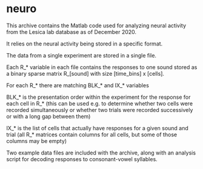 # neuro

This archive contains the Matlab code used for analyzing neural activity from the Lesica lab database as of December 2020.

It relies on the neural activity being stored in a specific format. 

The data from a single experiment are stored in a single file. 

Each R_* variable in each file contains the responses to one sound stored as a binary sparse matrix R_[sound] with size [time_bins] x [cells].

For each R_* there are matching BLK_* and IX_* variables

BLK_*  is the presentation order within the experiment for the response for each cell in R_* (this can be used e.g. to determine whether two cells were recorded simultaneously or whether two trials were recorded successively or with a long gap between them)

IX_* is the list of cells that actually have responses for a given sound and trial (all R_* matrices contain columns for all cells, but some of those columns may be empty) 

Two example data files are included with the archive, along with an analysis script for decoding responses to consonant-vowel syllables.
  






